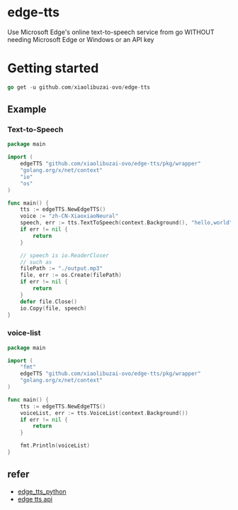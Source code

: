 # edge-tts

Use Microsoft Edge's online text-to-speech service from go WITHOUT needing Microsoft Edge or Windows or an API key

# Getting started

```go
go get -u github.com/xiaolibuzai-ovo/edge-tts
```

## Example

### Text-to-Speech

```go
package main

import (
	edgeTTS "github.com/xiaolibuzai-ovo/edge-tts/pkg/wrapper"
	"golang.org/x/net/context"
	"io"
	"os"
)

func main() {
	tts := edgeTTS.NewEdgeTTS()
	voice := "zh-CN-XiaoxiaoNeural"
	speech, err := tts.TextToSpeech(context.Background(), "hello,world", voice)
	if err != nil {
		return
	}

	// speech is io.ReaderCloser
	// such as
	filePath := "./output.mp3"
	file, err := os.Create(filePath)
	if err != nil {
		return
	}
	defer file.Close()
	io.Copy(file, speech)
}
```

### voice-list

```go
package main

import (
	"fmt"
	edgeTTS "github.com/xiaolibuzai-ovo/edge-tts/pkg/wrapper"
	"golang.org/x/net/context"
)

func main() {
	tts := edgeTTS.NewEdgeTTS()
	voiceList, err := tts.VoiceList(context.Background())
	if err != nil {
		return
	}

	fmt.Println(voiceList)
}

```

## refer
+ [edge_tts_python](https://github.com/rany2/edge-tts)
+ [edge tts api](https://gist.github.com/czyt/a2d83de838c9b65ab14fc18136f53bc6)
